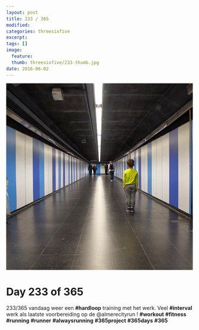 ```yaml
---
layout: post
title: 233 / 365
modified:
categories: threesixfive
excerpt:
tags: []
image:
  feature: 
  thumb: threesixfive/233-thumb.jpg
date: 2016-06-02
---
```


![233](/images/threesixfive/233.jpg)

# Day 233 of 365

233/365 vandaag weer een **\#hardloop** training met het werk. Veel **\#interval** werk als laatste voorbereiding op de @almerecityrun ! **\#workout** **\#fitness** **\#running** **\#runner** **\#alwaysrunning** **\#365project** **\#365days** **\#365**
